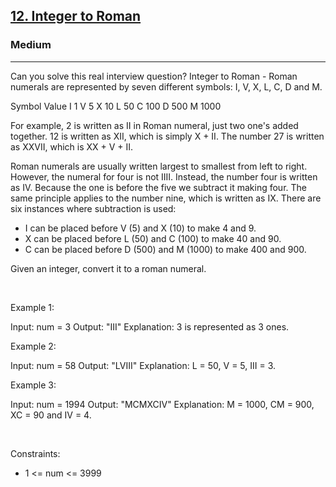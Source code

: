<h2><a href="https://leetcode.com/problems/integer-to-roman/">12. Integer to Roman</a></h2><h3>Medium</h3><hr>Can you solve this real interview question? Integer to Roman - Roman numerals are represented by seven different symbols: I, V, X, L, C, D and M.


Symbol       Value
I             1
V             5
X             10
L             50
C             100
D             500
M             1000

For example, 2 is written as II in Roman numeral, just two one's added together. 12 is written as XII, which is simply X + II. The number 27 is written as XXVII, which is XX + V + II.

Roman numerals are usually written largest to smallest from left to right. However, the numeral for four is not IIII. Instead, the number four is written as IV. Because the one is before the five we subtract it making four. The same principle applies to the number nine, which is written as IX. There are six instances where subtraction is used:

 * I can be placed before V (5) and X (10) to make 4 and 9. 
 * X can be placed before L (50) and C (100) to make 40 and 90. 
 * C can be placed before D (500) and M (1000) to make 400 and 900.

Given an integer, convert it to a roman numeral.

 

Example 1:


Input: num = 3
Output: "III"
Explanation: 3 is represented as 3 ones.


Example 2:


Input: num = 58
Output: "LVIII"
Explanation: L = 50, V = 5, III = 3.


Example 3:


Input: num = 1994
Output: "MCMXCIV"
Explanation: M = 1000, CM = 900, XC = 90 and IV = 4.


 

Constraints:

 * 1 <= num <= 3999